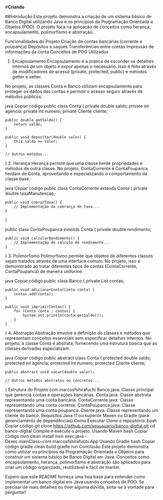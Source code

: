 #**Criando**

##Introdução
Este projeto demonstra a criação de um sistema básico de Banco Digital utilizando Java e os princípios da Programação Orientada a Objetos (POO). O projeto foca na aplicação de conceitos como herança, encapsulamento, polimorfismo e abstração.

Funcionalidades do Projeto
Criação de contas bancárias (corrente e poupança)
Depósitos e saques
Transferências entre contas
Impressão de informações da conta
Conceitos de POO Utilizados
1. Encapsulamento
Encapsulamento é a prática de esconder os detalhes internos de um objeto e expor apenas o necessário. Isso é feito através de modificadores de acesso (private, protected, public) e métodos getter e setter.

No projeto, as classes Conta e Banco utilizam encapsulamento para proteger os dados das contas e permitir o acesso seguro através de métodos públicos.

java
Copiar código
public class Conta {
    private double saldo;
    private int agencia;
    private int numero;
    private Cliente cliente;

    public double getSaldo() {
        return saldo;
    }

    public void depositar(double valor) {
        this.saldo += valor;
    }

    // Outros métodos...
}
2. Herança
Herança permite que uma classe herde propriedades e métodos de outra classe. No projeto, ContaCorrente e ContaPoupanca herdam de Conta, aproveitando e especializando o comportamento da classe base.

java
Copiar código
public class ContaCorrente extends Conta {
    private double taxaManutencao;

    public void cobrarTaxa() {
        // Implementação da cobrança de taxa...
    }
}

public class ContaPoupanca extends Conta {
    private double rendimento;

    public void calcularRendimento() {
        // Implementação do cálculo de rendimento...
    }
}
3. Polimorfismo
Polimorfismo permite que objetos de diferentes classes sejam tratados através de uma interface comum. No projeto, isso é demonstrado ao tratar diferentes tipos de contas (ContaCorrente, ContaPoupanca) de maneira uniforme.

java
Copiar código
public class Banco {
    private List<Conta> contas;

    public void adicionarConta(Conta conta) {
        contas.add(conta);
    }

    public void imprimirContas() {
        for (Conta conta : contas) {
            System.out.println(conta.getSaldo());
        }
    }
}
4. Abstração
Abstração envolve a definição de classes e métodos que representam conceitos essenciais sem especificar detalhes internos. No projeto, a classe Conta é abstrata, fornecendo uma estrutura básica que as classes derivadas especializam.

java
Copiar código
public abstract class Conta {
    protected double saldo;
    protected int agencia;
    protected int numero;
    protected Cliente cliente;

    public abstract void sacar(double valor);

    // Outros métodos abstratos ou concretos...
}
Estrutura do Projeto
com.marcosfshirafuchi
Banco.java: Classe principal que gerencia contas e operações bancárias.
Conta.java: Classe abstrata representando uma conta bancária.
ContaCorrente.java: Classe representando uma conta corrente.
ContaPoupanca.java: Classe representando uma conta poupança.
Cliente.java: Classe representando um cliente do banco.
Requisitos
Java 11 ou superior
Maven ou Gradle (para gerenciamento de dependências)
Como Executar
Clone o repositório:
bash
Copiar código
git clone https://github.com/seuusuario/banco-digital.git
cd banco-digital
Compile e execute o projeto:
Usando Maven
bash
Copiar código
mvn clean install
mvn exec:java -Dexec.mainClass=com.marcosfshirafuchi.App
Usando Gradle
bash
Copiar código
gradle clean build
gradle run
Conclusão
Este projeto demonstra como utilizar os princípios da Programação Orientada a Objetos para construir um sistema básico de Banco Digital em Java. Conceitos como encapsulamento, herança, polimorfismo e abstração são aplicados para criar um código organizado, reutilizável e fácil de manter.

Espero que este README forneça uma boa base para entender como implementar um banco digital em Java usando conceitos de POO. Se precisar de mais detalhes ou tiver alguma dúvida, sinta-se à vontade para perguntar!
